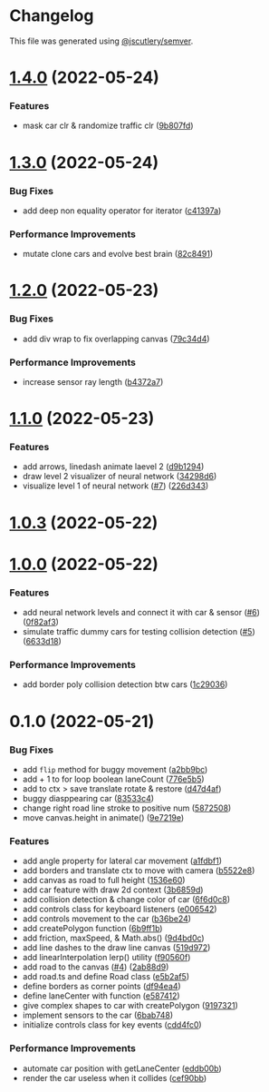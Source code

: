 # Changelog

This file was generated using [@jscutlery/semver](https://github.com/jscutlery/semver).

# [1.4.0](https://github.com/lloydlobo/mononom-web-apps/compare/nnwml-self-driving-car-1.3.0...nnwml-self-driving-car-1.4.0) (2022-05-24)


### Features

* mask car clr & randomize traffic clr ([9b807fd](https://github.com/lloydlobo/mononom-web-apps/commit/9b807fd4abe3ea1bad15e370529f02be35b31a54))



# [1.3.0](https://github.com/lloydlobo/mononom-web-apps/compare/nnwml-self-driving-car-1.2.0...nnwml-self-driving-car-1.3.0) (2022-05-24)


### Bug Fixes

* add deep non equality operator for iterator ([c41397a](https://github.com/lloydlobo/mononom-web-apps/commit/c41397a86da7bff13275427559729181356c3685))


### Performance Improvements

* mutate clone cars and evolve best brain ([82c8491](https://github.com/lloydlobo/mononom-web-apps/commit/82c849162b43490aed8d177e2494c3cdc9297704))



# [1.2.0](https://github.com/lloydlobo/mononom-web-apps/compare/nnwml-self-driving-car-1.1.0...nnwml-self-driving-car-1.2.0) (2022-05-23)


### Bug Fixes

* add div wrap to fix overlapping canvas ([79c34d4](https://github.com/lloydlobo/mononom-web-apps/commit/79c34d4ac9b8a278354fe1a68b875cdf504ce77e))


### Performance Improvements

* increase sensor ray length ([b4372a7](https://github.com/lloydlobo/mononom-web-apps/commit/b4372a74121dcae423f611cf17321f27849911c2))



# [1.1.0](https://github.com/lloydlobo/mononom-web-apps/compare/nnwml-self-driving-car-1.0.3...nnwml-self-driving-car-1.1.0) (2022-05-23)

### Features

- add arrows, linedash animate laevel 2 ([d9b1294](https://github.com/lloydlobo/mononom-web-apps/commit/d9b12942ffe69c3f3109f3d07821e9c4c4444f52))
- draw level 2 visualizer of neural network ([34298d6](https://github.com/lloydlobo/mononom-web-apps/commit/34298d6495847142fd04e9076fcbf9c421054fe0))
- visualize level 1 of neural network ([#7](https://github.com/lloydlobo/mononom-web-apps/issues/7)) ([226d343](https://github.com/lloydlobo/mononom-web-apps/commit/226d3438fee0ddce4424e1461d59845d9144c3be))

# [1.0.3](https://github.com/lloydlobo/mononom-web-apps/compare/nnwml-self-driving-car-1.0.2...nnwml-self-driving-car-1.0.3) (2022-05-22)

# [1.0.0](https://github.com/lloydlobo/mononom-web-apps/compare/nnwml-self-driving-car-0.1.0...nnwml-self-driving-car-1.0.0) (2022-05-22)

### Features

- add neural network levels and connect it with car & sensor ([#6](https://github.com/lloydlobo/mononom-web-apps/issues/6)) ([0f82af3](https://github.com/lloydlobo/mononom-web-apps/commit/0f82af367e0392f9c10686e5ef8f4e9a3a5dcf65))
- simulate traffic dummy cars for testing collision detection ([#5](https://github.com/lloydlobo/mononom-web-apps/issues/5)) ([6633d18](https://github.com/lloydlobo/mononom-web-apps/commit/6633d187500055d952655ea02a07859d1d10d5e6))

### Performance Improvements

- add border poly collision detection btw cars ([1c29036](https://github.com/lloydlobo/mononom-web-apps/commit/1c29036a2b920367c01f6d4f982c60070fdceda7))

# 0.1.0 (2022-05-21)

### Bug Fixes

- add `flip` method for buggy movement ([a2bb9bc](https://github.com/lloydlobo/mononom-web-apps/commit/a2bb9bca5092186eb4a22e66080758c321513732))
- add + 1 to for loop boolean laneCount ([776e5b5](https://github.com/lloydlobo/mononom-web-apps/commit/776e5b5025386857f116a232cdeabffbc173fb8b))
- add to ctx > save translate rotate & restore ([d47d4af](https://github.com/lloydlobo/mononom-web-apps/commit/d47d4afa62b322a6356b209bed0c629be80abdff))
- buggy diasppearing car ([83533c4](https://github.com/lloydlobo/mononom-web-apps/commit/83533c464d8d790dcf503e4402c46dacd2f979b2))
- change right road line stroke to positive num ([5872508](https://github.com/lloydlobo/mononom-web-apps/commit/5872508196faef728d68dc37875d0642bf3f38e1))
- move canvas.height in animate() ([9e7219e](https://github.com/lloydlobo/mononom-web-apps/commit/9e7219e32a8fbeed95c648130f293c35847d5f99))

### Features

- add angle property for lateral car movement ([a1fdbf1](https://github.com/lloydlobo/mononom-web-apps/commit/a1fdbf1eea6f8938aeec0eef83d496b040231487))
- add borders and translate ctx to move with camera ([b5522e8](https://github.com/lloydlobo/mononom-web-apps/commit/b5522e8bb03c2195900171cdbd900e103ad50cbd))
- add canvas as road to full height ([1536e60](https://github.com/lloydlobo/mononom-web-apps/commit/1536e604163c28314cf9820b3b301ed7af244e47))
- add car feature with draw 2d context ([3b6859d](https://github.com/lloydlobo/mononom-web-apps/commit/3b6859db316b24e9627021398287354b60478a38))
- add collision detection & change color of car ([6f6d0c8](https://github.com/lloydlobo/mononom-web-apps/commit/6f6d0c8f23c0435dc364f7fe9f359af6ebd493c2))
- add controls class for keyboard listeners ([e006542](https://github.com/lloydlobo/mononom-web-apps/commit/e006542d9c8a0cd967725a15b77ff1c423eeb53c))
- add controls movement to the car ([b36be24](https://github.com/lloydlobo/mononom-web-apps/commit/b36be242974ca2979b145e05d3eecca400adb8df))
- add createPolygon function ([6b9ff1b](https://github.com/lloydlobo/mononom-web-apps/commit/6b9ff1b96d1d5eab194d67c7f6ebb51316e99c4b))
- add friction, maxSpeed, & Math.abs() ([9d4bd0c](https://github.com/lloydlobo/mononom-web-apps/commit/9d4bd0cb0f1c6b13a6294da8e7160269c9108a1c))
- add line dashes to the draw line canvas ([519d972](https://github.com/lloydlobo/mononom-web-apps/commit/519d9721203337c50717693d9b75dab5277f85e9))
- add linearInterpolation lerp() utility ([f90560f](https://github.com/lloydlobo/mononom-web-apps/commit/f90560f48b2a2f8071099949b50d9eb826fe7d07))
- add road to the canvas ([#4](https://github.com/lloydlobo/mononom-web-apps/issues/4)) ([2ab88d9](https://github.com/lloydlobo/mononom-web-apps/commit/2ab88d9e535779dc79d9402850268b5e5370600a))
- add road.ts and define Road class ([e5b2af5](https://github.com/lloydlobo/mononom-web-apps/commit/e5b2af500d88ace948a0fd45ead8e585ebfbb334))
- define borders as corner points ([df94ea4](https://github.com/lloydlobo/mononom-web-apps/commit/df94ea4dc2c691a01fa125013e9f2efdf22dc05b))
- define laneCenter with function ([e587412](https://github.com/lloydlobo/mononom-web-apps/commit/e587412a0bb1c155c09afcf552a5cf1d94ded83a))
- give complex shapes to car with createPolygon ([9197321](https://github.com/lloydlobo/mononom-web-apps/commit/9197321aadab9886454690e356e3c83e239e3d6e))
- implement sensors to the car ([6bab748](https://github.com/lloydlobo/mononom-web-apps/commit/6bab74882808f7ae90d80f8fb39805f4509478e6))
- initialize controls class for key events ([cdd4fc0](https://github.com/lloydlobo/mononom-web-apps/commit/cdd4fc0365735b6ed1bd8cd1037b811fdf8eada2))

### Performance Improvements

- automate car position with getLaneCenter ([eddb00b](https://github.com/lloydlobo/mononom-web-apps/commit/eddb00b380f0e981f7bae7632e3ff4395c5173c7))
- render the car useless when it collides ([cef90bb](https://github.com/lloydlobo/mononom-web-apps/commit/cef90bbe98ff2d6bdd412accb042b5d173c9e72a))
